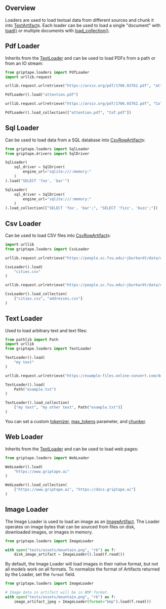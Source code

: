 ## Overview

Loaders are used to load textual data from different sources and chunk it into [TextArtifact](../../reference/griptape/artifacts/text_artifact.md)s.
Each loader can be used to load a single "document" with [load()](../../reference/griptape/loaders/base_loader.md#griptape.loaders.base_loader.BaseLoader.load) or
multiple documents with [load_collection()](../../reference/griptape/loaders/base_loader.md#griptape.loaders.base_loader.BaseLoader.load_collection).

## Pdf Loader

Inherits from the [TextLoader](../../reference/griptape/loaders/text_loader.md) and can be used to load PDFs from a path or from an IO stream:

```python
from griptape.loaders import PdfLoader
import urllib.request

urllib.request.urlretrieve("https://arxiv.org/pdf/1706.03762.pdf", "attention.pdf")

PdfLoader().load("attention.pdf")

urllib.request.urlretrieve("https://arxiv.org/pdf/1706.03762.pdf", "CoT.pdf")

PdfLoader().load_collection(["attention.pdf", "CoT.pdf"])
```

## Sql Loader

Can be used to load data from a SQL database into [CsvRowArtifact](../../reference/griptape/artifacts/csv_row_artifact.md)s:

```python
from griptape.loaders import SqlLoader
from griptape.drivers import SqlDriver

SqlLoader(
    sql_driver = SqlDriver(
        engine_url="sqlite:///:memory:"
    )
).load("SELECT 'foo', 'bar'")

SqlLoader(
    sql_driver = SqlDriver(
        engine_url="sqlite:///:memory:"
    )
).load_collection(["SELECT 'foo', 'bar';", "SELECT 'fizz', 'buzz';"])
```

## Csv Loader

Can be used to load CSV files into [CsvRowArtifact](../../reference/griptape/artifacts/csv_row_artifact.md)s:

```python
import urllib
from griptape.loaders import CsvLoader

urllib.request.urlretrieve("https://people.sc.fsu.edu/~jburkardt/data/csv/cities.csv", "cities.csv")

CsvLoader().load(
    "cities.csv"
)

urllib.request.urlretrieve("https://people.sc.fsu.edu/~jburkardt/data/csv/addresses.csv", "addresses.csv")

CsvLoader().load_collection(
    ["cities.csv", "addresses.csv"]
)
```

## Text Loader

Used to load arbitrary text and text files:

```python
from pathlib import Path
import urllib
from griptape.loaders import TextLoader

TextLoader().load(
    "my text"
)

urllib.request.urlretrieve("https://example-files.online-convert.com/document/txt/example.txt", "example.txt")

TextLoader().load(
    Path("example.txt")
)

TextLoader().load_collection(
    ["my text", "my other text", Path("example.txt")]
)
```

You can set a custom [tokenizer](../../reference/griptape/loaders/text_loader.md#griptape.loaders.text_loader.TextLoader.tokenizer.md), [max_tokens](../../reference/griptape/loaders/text_loader.md#griptape.loaders.text_loader.TextLoader.max_tokens.md) parameter, and [chunker](../../reference/griptape/loaders/text_loader.md#griptape.loaders.text_loader.TextLoader.chunker.md).

## Web Loader

Inherits from the [TextLoader](../../reference/griptape/loaders/text_loader.md) and can be used to load web pages:

```python
from griptape.loaders import WebLoader

WebLoader().load(
    "https://www.griptape.ai"
)

WebLoader().load_collection(
    ["https://www.griptape.ai", "https://docs.griptape.ai"]
)
```

## Image Loader

The Image Loader is used to load an image as an [ImageArtifact](./artifacts.md#imageartifact). The Loader operates on image bytes that can be sourced from files on disk, downloaded images, or images in memory.

```python
from griptape.loaders import ImageLoader

with open("tests/assets/mountain.png", "rb") as f:
    disk_image_artifact = ImageLoader().load(f.read())
```

By default, the Image Loader will load images in their native format, but not all models work on all formats. To normalize the format of Artifacts returned by the Loader, set the `format` field.

```python
from griptape.loaders import ImageLoader

# Image data in artifact will be in BMP format.
with open("tests/assets/mountain.png", "rb") as f:
    image_artifact_jpeg = ImageLoader(format="bmp").load(f.read())
```
